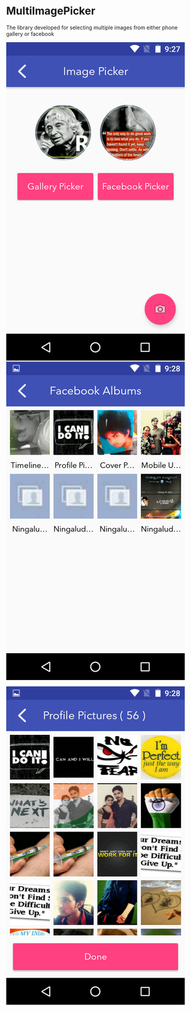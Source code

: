# MultiImagePicker
The library developed for selecting multiple images from either phone gallery or facebook

![Welcome UI](https://github.com/anoopmaddasseri/MultiImagePicker/blob/master/screenshots/Screenshot_20160502-092751.png?raw=true)
![Albums](https://github.com/anoopmaddasseri/MultiImagePicker/blob/master/screenshots/Screenshot_20160502-092812.png?raw=true)

![Images](https://github.com/anoopmaddasseri/MultiImagePicker/blob/master/screenshots/Screenshot_20160502-092842.png?raw=true)
